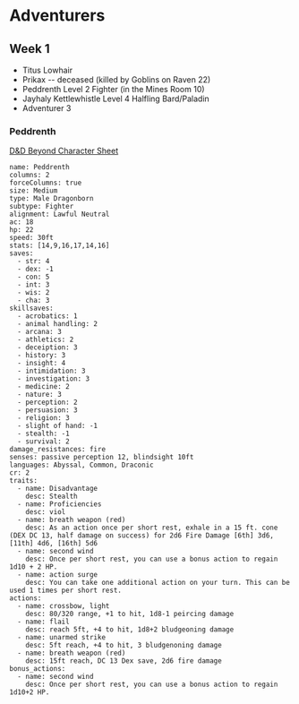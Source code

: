 # Adventurers

## Week 1

* Titus Lowhair
* Prikax -- deceased (killed by Goblins on Raven 22)
* Peddrenth Level 2 Fighter (in the Mines Room 10)
* Jayhaly Kettlewhistle Level 4 Halfling Bard/Paladin
* Adventurer 3


### Peddrenth

[D&D Beyond Character Sheet](https://www.dndbeyond.com/characters/87728534)

```statblock
name: Peddrenth
columns: 2
forceColumns: true
size: Medium
type: Male Dragonborn
subtype: Fighter
alignment: Lawful Neutral
ac: 18
hp: 22
speed: 30ft
stats: [14,9,16,17,14,16]
saves:
  - str: 4
  - dex: -1
  - con: 5
  - int: 3
  - wis: 2
  - cha: 3
skillsaves:
  - acrobatics: 1
  - animal handling: 2
  - arcana: 3
  - athletics: 2
  - deceiption: 3
  - history: 3
  - insight: 4
  - intimidation: 3
  - investigation: 3
  - medicine: 2
  - nature: 3
  - perception: 2
  - persuasion: 3
  - religion: 3
  - slight of hand: -1
  - stealth: -1
  - survival: 2
damage_resistances: fire
senses: passive perception 12, blindsight 10ft
languages: Abyssal, Common, Draconic
cr: 2
traits:
  - name: Disadvantage
    desc: Stealth
  - name: Proficiencies
    desc: viol
  - name: breath weapon (red)
    desc: As an action once per short rest, exhale in a 15 ft. cone (DEX DC 13, half damage on success) for 2d6 Fire Damage [6th] 3d6, [11th] 4d6, [16th] 5d6
  - name: second wind
    desc: Once per short rest, you can use a bonus action to regain 1d10 + 2 HP.
  - name: action surge
    desc: You can take one additional action on your turn. This can be used 1 times per short rest.
actions:
  - name: crossbow, light
    desc: 80/320 range, +1 to hit, 1d8-1 peircing damage
  - name: flail
    desc: reach 5ft, +4 to hit, 1d8+2 bludgeoning damage
  - name: unarmed strike
    desc: 5ft reach, +4 to hit, 3 bludgenoning damage
  - name: breath weapon (red)
    desc: 15ft reach, DC 13 Dex save, 2d6 fire damage
bonus_actions:
  - name: second wind
    desc: Once per short rest, you can use a bonus action to regain 1d10+2 HP.
```